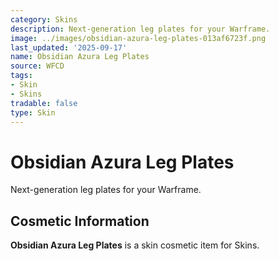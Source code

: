 ```yaml
---
category: Skins
description: Next-generation leg plates for your Warframe.
image: ../images/obsidian-azura-leg-plates-013af6723f.png
last_updated: '2025-09-17'
name: Obsidian Azura Leg Plates
source: WFCD
tags:
- Skin
- Skins
tradable: false
type: Skin
---
```


# Obsidian Azura Leg Plates

Next-generation leg plates for your Warframe.

## Cosmetic Information

**Obsidian Azura Leg Plates** is a skin cosmetic item for Skins.

